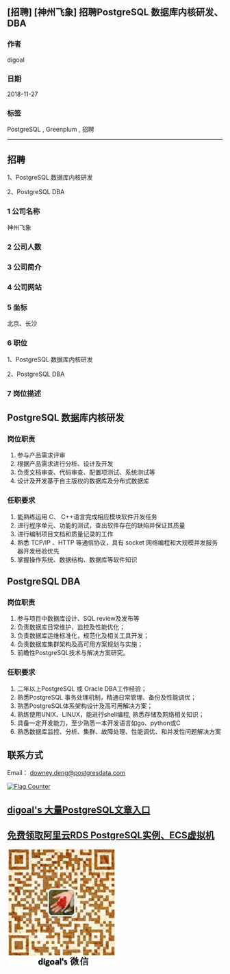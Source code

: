 ## [招聘] [神州飞象] 招聘PostgreSQL 数据库内核研发、DBA     
               
### 作者               
digoal              
              
### 日期              
2018-11-27              
              
### 标签              
PostgreSQL , Greenplum , 招聘            
              
----              
              
## 招聘              
1、PostgreSQL 数据库内核研发    

2、PostgreSQL DBA 
               
### 1 公司名称            
神州飞象 
    
### 2 公司人数            
            
### 3 公司简介            
    
### 4 公司网站   

            
### 5 坐标              
北京、长沙     
              
### 6 职位              
1、PostgreSQL 数据库内核研发    

2、PostgreSQL DBA
              
### 7 岗位描述         
      
## PostgreSQL 数据库内核研发 

### 岗位职责

1. 参与产品需求评审
2. 根据产品需求进行分析、设计及开发
3. 负责文档审查、代码审查、配置项测试、系统测试等
4. 设计及开发基于自主版权的数据库及分布式数据库

### 任职要求

1. 能熟练运用 C、 C++语言完成相应模块软件开发任务
2. 进行程序单元、功能的测试，查出软件存在的缺陷并保证其质量
3. 进行编制项目文档和质量记录的工作 
4. 熟悉 TCP/IP 、HTTP 等通信协议，具有 socket 网络编程和大规模并发服务器开发经验优先
5. 掌握操作系统、数据结构、数据库等软件知识


## PostgreSQL DBA

### 岗位职责

1. 参与项目中数据库设计、SQL review及发布等
2. 负责数据库日常维护，监控及性能优化；
3. 负责数据库运维标准化，规范化及相关工具开发；
4. 负责数据库集群架构及高可用方案规划与实施；
5. 前瞻性PostgreSQL技术与解决方案研究。

### 任职要求

1. 二年以上PostgreSQL 或 Oracle DBA工作经验；
2. 熟悉PostgreSQL 事务处理机制，精通日常管理、备份及性能调优；
3. 熟悉PostgreSQL体系架构设计及高可用解决方案；
4. 熟练使用UNIX、LINUX，能进行shell编程, 熟悉存储及网络相关知识；
5. 具备一定开发能力，至少熟悉一本开发语言如go、python或C
5. 熟悉数据库监控、分析、集群、故障处理、性能调优、和并发性问题解决方案

## 联系方式
Email： downey.deng@postgresdata.com
  
  
<a rel="nofollow" href="http://info.flagcounter.com/h9V1"  ><img src="http://s03.flagcounter.com/count/h9V1/bg_FFFFFF/txt_000000/border_CCCCCC/columns_2/maxflags_12/viewers_0/labels_0/pageviews_0/flags_0/"  alt="Flag Counter"  border="0"  ></a>  
  
  
## [digoal's 大量PostgreSQL文章入口](https://github.com/digoal/blog/blob/master/README.md "22709685feb7cab07d30f30387f0a9ae")
  
  
## [免费领取阿里云RDS PostgreSQL实例、ECS虚拟机](https://free.aliyun.com/ "57258f76c37864c6e6d23383d05714ea")
  
  
![digoal's weixin](../pic/digoal_weixin.jpg "f7ad92eeba24523fd47a6e1a0e691b59")
  
